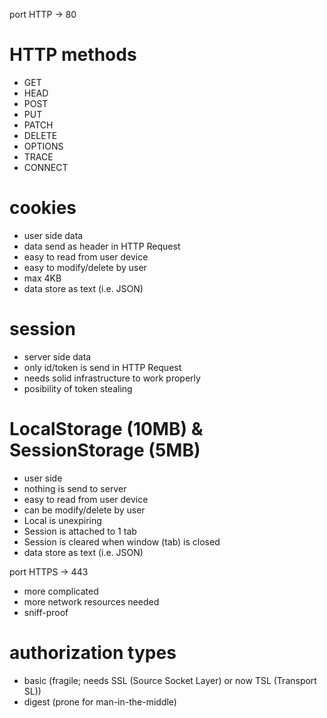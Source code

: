port HTTP -> 80

# HTTP methods
* GET
* HEAD
* POST
* PUT
* PATCH
* DELETE
* OPTIONS
* TRACE
* CONNECT

# cookies
* user side data
* data send as header in HTTP Request
* easy to read from user device
* easy to modify/delete by user
* max 4KB
* data store as text (i.e. JSON)

# session
* server side data
* only id/token is send in HTTP Request
* needs solid infrastructure to work properly
* posibility of token stealing

# LocalStorage (10MB) & SessionStorage (5MB)
* user side
* nothing is send to server
* easy to read from user device
* can be modify/delete by user
* Local is unexpiring
* Session is attached to 1 tab
* Session is cleared when window (tab) is closed
* data store as text (i.e. JSON)

port HTTPS -> 443
* more complicated
* more network resources needed
* sniff-proof

# authorization types
* basic (fragile; needs SSL (Source Socket Layer) or now TSL (Transport SL))
* digest (prone for man-in-the-middle)
